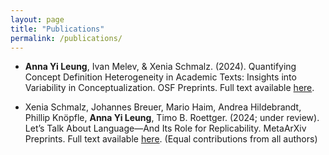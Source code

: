 ```yaml
---
layout: page
title: "Publications"
permalink: /publications/
---
```


- **Anna Yi Leung**, Ivan Melev, & Xenia Schmalz. (2024). Quantifying Concept Definition Heterogeneity in Academic Texts: Insights into Variability in Conceptualization. OSF Preprints. Full text available [here](https://doi.org/10.31219/osf.io/gu7b5).

- Xenia Schmalz, Johannes Breuer, Mario Haim, Andrea Hildebrandt, Phillip Knöpfle, **Anna Yi Leung**, Timo B. Roettger. (2024; under review). Let’s Talk About Language—And Its Role for Replicability. MetaArXiv Preprints. Full text available [here](https://osf.io/preprints/metaarxiv/w2gb9). (Equal contributions from all authors)
